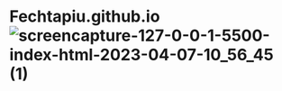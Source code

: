 # Fechtapiu.github.io![screencapture-127-0-0-1-5500-index-html-2023-04-07-10_56_45 (1)](https://user-images.githubusercontent.com/104992828/230547174-25a4c004-d6f6-4734-a548-2762905d3fe8.png)
